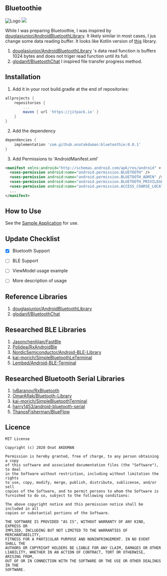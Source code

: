 ## Bluetoothie
![Logo](https://github.com/onatakduman/bluetoothie/blob/master/art/bluetoothie_logo.png)
[![](https://jitpack.io/v/onatakduman/bluetoothie.svg)](https://jitpack.io/#onatakduman/bluetoothie)

While I was preparing Bluetoothie, I was inspired by [douglasjunior/AndroidBluetoothLibrary](https://github.com/douglasjunior/AndroidBluetoothLibrary). It likely similar in most cases, 
I jus change some data reading buffer. It looks like Kotlin version of [this](https://github.com/douglasjunior/AndroidBluetoothLibrary) library.
1. [douglasjunior/AndroidBluetoothLibrary](https://github.com/douglasjunior/AndroidBluetoothLibrary) 's data read function is buffers 1024 bytes and does not triger read function until its full.
2. [glodanif/BluetoothChat](https://github.com/glodanif/BluetoothChat) I inspired file transfer progress method.

Installation
------
1. Add it in your root build.gradle at the end of repositories:
```gradle
allprojects {
	repositories {
		...
		maven { url 'https://jitpack.io' }
	}
}
```

2. Add the dependency
```gradle
dependencies {
    implementation 'com.github.onatakduman:bluetoothie:0.0.1'
}
```

3. Add Permissions to 'AndroidManifest.xml'
```xml
<manifest xmlns:android="http://schemas.android.com/apk/res/android" >
  <uses-permission android:name="android.permission.BLUETOOTH" />
  <uses-permission android:name="android.permission.BLUETOOTH_ADMIN" />
  <uses-permission android:name="android.permission.BLUETOOTH_PRIVILEGED" />
  <uses-permission android:name="android.permission.ACCESS_COARSE_LOCATION" />
  ...
</manifest>
```

How to Use
------
See the [Sample Application](https://github.com/onatakduman/bluetoothie/tree/master/app/src/main/java/com/onatakduman/bluetoothieapp) for use. 

Update Checklist
------
- [x] Bluetooth Support
- [ ] BLE Support
- [ ] ViewModel usage example
- [ ] More description of usage


Reference Libraries
------
1. [douglasjunior/AndroidBluetoothLibrary](https://github.com/douglasjunior/AndroidBluetoothLibrary)
2. [glodanif/BluetoothChat](https://github.com/glodanif/BluetoothChat)


Researched BLE Libraries
------
1. [Jasonchenlijian/FastBle](https://github.com/Jasonchenlijian/FastBle)
2. [Polidea/RxAndroidBle](https://github.com/Polidea/RxAndroidBle)
3. [NordicSemiconductor/Android-BLE-Library](https://github.com/NordicSemiconductor/Android-BLE-Library)
4. [kai-morich/SimpleBluetoothLeTerminal](https://github.com/kai-morich/SimpleBluetoothLeTerminal)
4. [Lembed/Android-BLE-Terminal](https://github.com/Lembed/Android-BLE-Terminal)

Researched Bluetooth Serial Libraries
------
1. [IvBaranov/RxBluetooth](https://github.com/IvBaranov/RxBluetooth)
2. [OmarAflak/Bluetooth-Library](https://github.com/OmarAflak/Bluetooth-Library)
3. [kai-morich/SimpleBluetoothTerminal](https://github.com/kai-morich/SimpleBluetoothTerminal)
4. [harry1453/android-bluetooth-serial](https://github.com/harry1453/android-bluetooth-serial)
5. [ThanosFisherman/BlueFlow](https://github.com/ThanosFisherman/BlueFlow)

Licence
------
```
MIT License

Copyright (c) 2020 Onat AKDUMAN

Permission is hereby granted, free of charge, to any person obtaining a copy
of this software and associated documentation files (the "Software"), to deal
in the Software without restriction, including without limitation the rights
to use, copy, modify, merge, publish, distribute, sublicense, and/or sell
copies of the Software, and to permit persons to whom the Software is
furnished to do so, subject to the following conditions:

The above copyright notice and this permission notice shall be included in all
copies or substantial portions of the Software.

THE SOFTWARE IS PROVIDED "AS IS", WITHOUT WARRANTY OF ANY KIND, EXPRESS OR
IMPLIED, INCLUDING BUT NOT LIMITED TO THE WARRANTIES OF MERCHANTABILITY,
FITNESS FOR A PARTICULAR PURPOSE AND NONINFRINGEMENT. IN NO EVENT SHALL THE
AUTHORS OR COPYRIGHT HOLDERS BE LIABLE FOR ANY CLAIM, DAMAGES OR OTHER
LIABILITY, WHETHER IN AN ACTION OF CONTRACT, TORT OR OTHERWISE, ARISING FROM,
OUT OF OR IN CONNECTION WITH THE SOFTWARE OR THE USE OR OTHER DEALINGS IN THE
SOFTWARE.
```